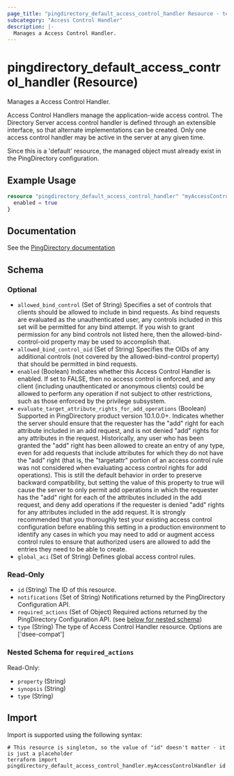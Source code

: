 ```yaml
---
page_title: "pingdirectory_default_access_control_handler Resource - terraform-provider-pingdirectory"
subcategory: "Access Control Handler"
description: |-
  Manages a Access Control Handler.
---
```


# pingdirectory_default_access_control_handler (Resource)

Manages a Access Control Handler.

Access Control Handlers manage the application-wide access control. The Directory Server access control handler is defined through an extensible interface, so that alternate implementations can be created. Only one access control handler may be active in the server at any given time.

Since this is a 'default' resource, the managed object must already exist in the PingDirectory configuration.

## Example Usage

```terraform
resource "pingdirectory_default_access_control_handler" "myAccessControlHandler" {
  enabled = true
}
```

## Documentation
See the [PingDirectory documentation](https://docs.pingidentity.com/r/en-us/pingdirectory-93/pd_sec_define_global_acis)

<!-- schema generated by tfplugindocs -->
## Schema

### Optional

- `allowed_bind_control` (Set of String) Specifies a set of controls that clients should be allowed to include in bind requests. As bind requests are evaluated as the unauthenticated user, any controls included in this set will be permitted for any bind attempt. If you wish to grant permission for any bind controls not listed here, then the allowed-bind-control-oid property may be used to accomplish that.
- `allowed_bind_control_oid` (Set of String) Specifies the OIDs of any additional controls (not covered by the allowed-bind-control property) that should be permitted in bind requests.
- `enabled` (Boolean) Indicates whether this Access Control Handler is enabled. If set to FALSE, then no access control is enforced, and any client (including unauthenticated or anonymous clients) could be allowed to perform any operation if not subject to other restrictions, such as those enforced by the privilege subsystem.
- `evaluate_target_attribute_rights_for_add_operations` (Boolean) Supported in PingDirectory product version 10.1.0.0+. Indicates whether the server should ensure that the requester has the "add" right for each attribute included in an add request, and is not denied "add" rights for any attributes in the request. Historically, any user who has been granted the "add" right has been allowed to create an entry of any type, even for add requests that include attributes for which they do not have the "add" right (that is, the "targetattr" portion of an access control rule was not considered when evaluating access control rights for add operations). This is still the default behavior in order to preserve backward compatibility, but setting the value of this property to true will cause the server to only permit add operations in which the requester has the "add" right for each of the attributes included in the add request, and deny add operations if the requester is denied "add" rights for any attributes included in the add request. It is strongly recommended that you thoroughly test your existing access control configuration before enabling this setting in a production environment to identify any cases in which you may need to add or augment access control rules to ensure that authorized users are allowed to add the entries they need to be able to create.
- `global_aci` (Set of String) Defines global access control rules.

### Read-Only

- `id` (String) The ID of this resource.
- `notifications` (Set of String) Notifications returned by the PingDirectory Configuration API.
- `required_actions` (Set of Object) Required actions returned by the PingDirectory Configuration API. (see [below for nested schema](#nestedatt--required_actions))
- `type` (String) The type of Access Control Handler resource. Options are ['dsee-compat']

<a id="nestedatt--required_actions"></a>
### Nested Schema for `required_actions`

Read-Only:

- `property` (String)
- `synopsis` (String)
- `type` (String)

## Import

Import is supported using the following syntax:

```shell
# This resource is singleton, so the value of "id" doesn't matter - it is just a placeholder
terraform import pingdirectory_default_access_control_handler.myAccessControlHandler id
```

